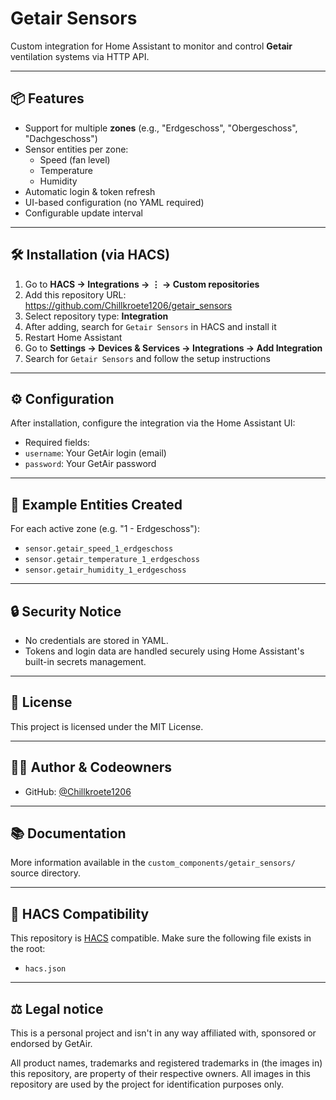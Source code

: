# Getair Sensors

Custom integration for Home Assistant to monitor and control **Getair** ventilation systems via HTTP API.

---

## 📦 Features

- Support for multiple **zones** (e.g., "Erdgeschoss", "Obergeschoss", "Dachgeschoss")
- Sensor entities per zone:
  - Speed (fan level)
  - Temperature
  - Humidity
- Automatic login & token refresh
- UI-based configuration (no YAML required)
- Configurable update interval

---

## 🛠️ Installation (via HACS)

1. Go to **HACS → Integrations → ⋮ → Custom repositories**
2. Add this repository URL: https://github.com/Chillkroete1206/getair_sensors
3. Select repository type: **Integration**
4. After adding, search for `Getair Sensors` in HACS and install it
5. Restart Home Assistant
6. Go to **Settings → Devices & Services → Integrations → Add Integration**
7. Search for `Getair Sensors` and follow the setup instructions

---

## ⚙️ Configuration

After installation, configure the integration via the Home Assistant UI:

- Required fields:
- `username`: Your GetAir login (email)
- `password`: Your GetAir password

---

## 🧪 Example Entities Created

For each active zone (e.g. "1 - Erdgeschoss"):

- `sensor.getair_speed_1_erdgeschoss`
- `sensor.getair_temperature_1_erdgeschoss`
- `sensor.getair_humidity_1_erdgeschoss`

---

## 🔒 Security Notice

- No credentials are stored in YAML.
- Tokens and login data are handled securely using Home Assistant's built-in secrets management.

---

## 📄 License

This project is licensed under the MIT License.

---

## 👨‍💻 Author & Codeowners

- GitHub: [@Chillkroete1206](https://github.com/Chillkroete1206)

---

## 📚 Documentation

More information available in the `custom_components/getair_sensors/` source directory.

---

## 🧩 HACS Compatibility

This repository is [HACS](https://hacs.xyz/) compatible. Make sure the following file exists in the root:
- `hacs.json`

---

## ⚖️ Legal notice
This is a personal project and isn't in any way affiliated with, sponsored or endorsed by GetAir.

All product names, trademarks and registered trademarks in (the images in) this repository, are property of their respective owners. All images in this repository are used by the project for identification purposes only.
